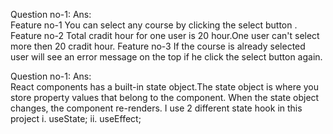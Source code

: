 Question no-1:
Ans:  
    Feature no-1
        You can select any course by clicking the select button .
    Feature no-2
        Total cradit hour for one user is 20 hour.One user can't select more then 20 cradit hour.
    Feature no-3
        If the course is already selected user will see an error message on the top if he click the select button again.
  
  
Question no-1:
Ans:  
  React components has a built-in state object.The state object is where you store property values that belong to the component.
  When the state object changes, the component re-renders.
  I use 2 different state hook in this project
  i. useState;
  ii. useEffect;


